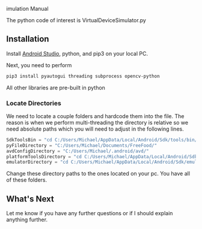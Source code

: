 imulation Manual

The python code of interest is VirtualDeviceSimulator.py

## Installation

Install [Android Studio](https://developer.android.com/studio/?gclid=CjwKCAjwk6-LBhBZEiwAOUUDp8AQJFwBrEfgM57QCiYjmgVHyzGqMRj5eVwY39VveDIKxpPGnM5TohoCr4MQAvD_BwE&gclsrc=aw.ds), python, and pip3 on your local PC.

Next, you need to perform 

```bash
pip3 install pyautogui threading subprocess opencv-python
```
All other libraries are pre-built in python

### Locate Directories

We need to locate a couple folders and hardcode them into the file. The reason is when we perform multi-threading the directory is relative so we need absolute paths which you will need to adjust in the following lines.
```python
SdkToolsBin = "cd C:/Users/Michael/AppData/Local/Android/Sdk/tools/bin/"
pyFileDirectory = "C:/Users/Michael/Documents/FreeFood/"
avdConfigDirectory = "C:/Users/Michael/.android/avd/"
platformToolsDirectory = "cd C:/Users/Michael/AppData/Local/Android/Sdk/platform-tools"
emulatorDirectory = "cd C:/Users/Michael/AppData/Local/Android/Sdk/emulator"
```
Change these directory paths to the ones located on your pc. You have all of these folders.

## What's Next

Let me know if you have any further questions or if I should explain anything further.


